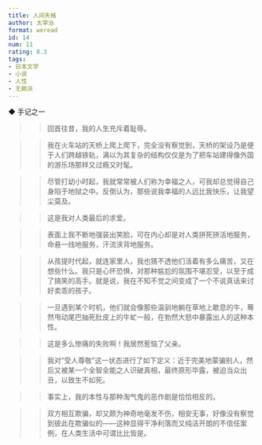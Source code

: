 ```yaml
---
title: 人间失格
author: 太宰治
format: weread
id: 14
num: 11
rating: 8.3
tags:
- 日本文学
- 小说
- 人性
- 无赖派
---
```


◆ 手记之一

>> 回首往昔，我的人生充斥着耻辱。

>> 我在火车站的天桥上爬上爬下，完全没有察觉到，天桥的架设乃是便于人们跨越铁轨，满以为其复杂的结构仅仅是为了把车站建得像外国的游乐场那样又过瘾又时髦。

>> 尽管打幼小时起，我就常常被人们称为幸福之人，可我却总觉得自己身陷于地狱之中。反倒认为，那些说我幸福的人远比我快乐，让我望尘莫及。

>> 这是我对人类最后的求爱。

>> 表面上我不断地强装出笑脸，可在内心却是对人类拼死拼活地服务，命悬一线地服务，汗流浃背地服务。

>> 从孩提时代起，就连家里人，我也猜不透他们活着有多么痛苦，又在想些什么。我只是心怀恐惧，对那种尴尬的氛围不堪忍受，以至于成了搞笑的高手。就是说，我在不知不觉之间变成了一个不说真话来讨好卖乖的孩子。

>> 一旦遇到某个时机，他们就会像那些温驯地躺在草地上歇息的牛，蓦然甩动尾巴抽死肚皮上的牛虻一般，在勃然大怒中暴露出人的这种本性。

>> 这是多么惨痛的失败啊！我居然惹恼了父亲。

>> 我对“受人尊敬”这一状态进行了如下定义：近于完美地蒙骗别人，然后又被某一个全智全能之人识破真相，最终原形毕露，被迫当众出丑，以致生不如死。

>> 事实上，我的本性与那种淘气鬼的恶作剧是恰恰相反的。

>> 双方相互欺骗，却又颇为神奇地毫发不伤，相安无事，好像没有察觉到彼此在欺骗似的——这种显得干净利落而又纯洁开朗的不信任案例，在人类生活中可谓比比皆是。

